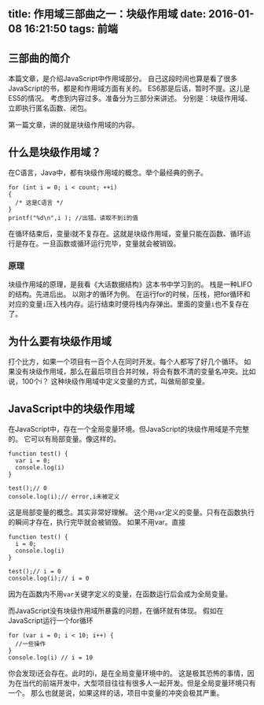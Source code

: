 title: 作用域三部曲之一：块级作用域
date: 2016-01-08 16:21:50
tags: 前端
---
## 三部曲的简介
本篇文章，是介绍JavaScript中作用域部分。
自己这段时间也算是看了很多JavaScript的书，都是和作用域方面有关的。
ES6那是后话，暂时不提。这儿是ES5的情况。
考虑到内容过多。准备分为三部分来讲述。
分别是：块级作用域、立即执行匿名函数、闭包。

第一篇文章，讲的就是块级作用域的内容。

## 什么是块级作用域？
在C语言，Java中，都有块级作用域的概念。举个最经典的例子。
```
for (int i = 0; i < count; ++i)
{
  /* 这是C语言 */
}
printf("%d\n",i ); //出错，读取不到i的值
```
在循环结束后，变量i就不复存在。这就是块级作用域，变量只能在函数、循环运行是存在。一旦函数或循环运行完毕，变量就会被销毁。
### 原理
块级作用域的原理，是我看《大话数据结构》这本书中学习到的。
栈是一种LIFO的结构。先进后出。
以刚才的循环为例。
在运行for的时候，压栈，把for循环和对应的变量`i`压入栈内存。运行结束时便将栈内存弹出。里面的变量`i`也不复存在了。
## 为什么要有块级作用域
打个比方，如果一个项目有一百个人在同时开发。每个人都写了好几个循环。
如果没有块级作用域，那么在最后项目合并时候，将会有数不清的变量名冲突。比如说，100个i？
这种块级作用域中定义变量的方式，叫做局部变量。
## JavaScript中的块级作用域
在JavaScript中，存在一个全局变量环境。但JavaScript的块级作用域是不完整的。
它可以有局部变量。像这样的。
```
function test() {
  var i = 0;
  console.log(i)
}

test();// 0
console.log(i);// error,i未被定义
```
这是局部变量的概念。其实非常好理解。
这个用`var`定义的变量。只有在函数执行的瞬间才存在，执行完毕就会被销毁。
如果不用var。直接
```
function test() {
  i = 0;
  console.log(i)
}

test();// i = 0
console.log(i);// i = 0
```
因为在函数内不用`var`关键字定义的变量，在函数运行后会成为全局变量。

而JavaScript没有块级作用域所暴露的问题，在循环就有体现。
假如在JavaScript运行一个for循环
```
for (var i = 0; i < 10; i++) {
  //一些操作
}
console.log(i) // i = 10
```
你会发现i还会存在。此时的i，是在全局变量环境中的。
这是极其恐怖的事情，因为在当代的前端开发中，大型项目往往有很多人一起开发。但是全局变量环境只有一个。
那么也就是说，如果这样的话，项目中变量的冲突会极其严重。
